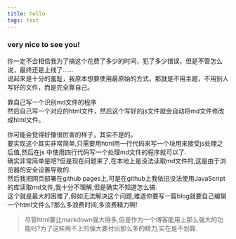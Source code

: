 ```yaml
---
title: hello
tags: text
---
```


### very nice to see you!   

你一定不会相信我为了搞这个花费了多少的时间，犯了多少错误，但是不管怎么说，最终还是上线了……  <br>
说起来是十分的羞耻，我原本想要使用最原始的方式，那就是不用主题，不用别人写好的文件，而是完全靠自己。<br>


靠自己写一个识别md文件的程序<br>
然后自己写一个对应的html文件，然后这个写好的js文件就会自动将md文件修改成html文件。


你可能会觉得好像很厉害的样子，其实不是的。<br>
要实现这个其实非常简单,只需要用html用一行代码来写一个块用来接受js处理之后值,然后在js
中使用四行代码写一个处理md文件的程序就可以了.<br>
确实非常简单是吧?但是现在问题来了,在本地上是没法读取md文件的,这是由于浏览器的安全设置导致的.<br>
然后我把网页部署在github pages上,可是在github上我依旧没法使用JavaScript的库读取md文件,我十分不理解,但是确实不知道怎么搞.<br>
这个就是最大的困难了,假如无法解决这个问题,难道你要写一篇blog就要自己编辑一个html文件么?那么多浪费时间,多浪费精力啊!


>尽管html要比markdown强大得多,但是作为一个博客能用上那么强大的功能吗?为了这些用不上的强大要付出那么多的精力,实在是不划算.



